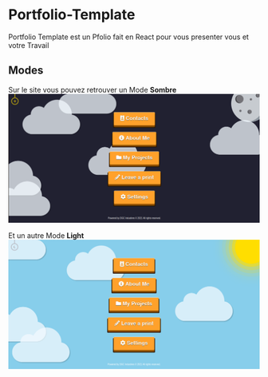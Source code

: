 # Portfolio-Template
Portfolio Template est un Pfolio fait en React pour vous presenter vous et votre Travail

## Modes
Sur le site vous pouvez retrouver un Mode **Sombre**
![Mode-1](https://github.com/Raiden-56/Portfolio-Template/blob/main/Images/Site-Image-1.png) 

Et un autre Mode **Light**
![Mode-2](https://github.com/Raiden-56/Portfolio-Template/blob/main/Images/Site-Image-2.png "title-2")


